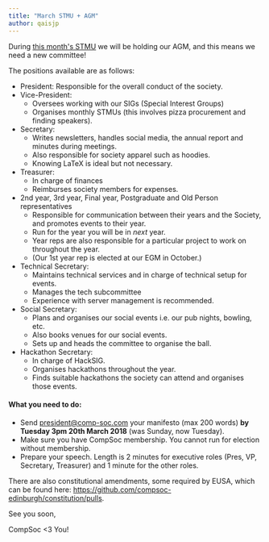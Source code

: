 ```yaml
---
title: "March STMU + AGM"
author: qaisjp
---
```


During [this month's STMU](https://www.facebook.com/events/408493869580985/?ref=46) we will be holding our AGM, and this means we need a new committee!

The positions available are as follows:

- President: Responsible for the overall conduct of the society.
- Vice-President:
  - Oversees working with our SIGs (Special Interest Groups)
  - Organises monthly STMUs (this involves pizza procurement and finding speakers).
- Secretary:
  - Writes newsletters, handles social media, the annual report and minutes during meetings.
  - Also responsible for society apparel such as hoodies.
  - Knowing LaTeX is ideal but not necessary.
- Treasurer:
  - In charge of finances
  - Reimburses society members for expenses.
- 2nd year, 3rd year, Final year, Postgraduate and Old Person representatives
  - Responsible for communication between their years and the Society, and promotes events to their year.
  - Run for the year you will be in *next* year.
  - Year reps are also responsible for a particular project to work on throughout the year.
  - (Our 1st year rep is elected at our EGM in October.)
- Technical Secretary:
  - Maintains technical services and in charge of technical setup for events.
  - Manages the tech subcommittee
  - Experience with server management is recommended.
- Social Secretary:
  - Plans and organises our social events i.e. our pub nights, bowling, etc.
  - Also books venues for our social events.
  - Sets up and heads the committee to organise the ball.
- Hackathon Secretary:
  - In charge of HackSIG.
  - Organises hackathons throughout the year.
  - Finds suitable hackathons the society can attend and organises those events.

#### What you need to do:

- Send president@comp-soc.com your manifesto (max 200 words) **by Tuesday 3pm 20th March 2018** (was Sunday, now Tuesday).
- Make sure you have CompSoc membership. You cannot run for election without membership.
- Prepare your speech. Length is 2 minutes for executive roles (Pres, VP, Secretary, Treasurer) and 1 minute for the other roles.

There are also constitutional amendments, some required by EUSA, which can be found here: https://github.com/compsoc-edinburgh/constitution/pulls.

See you soon,

CompSoc <3 You!
